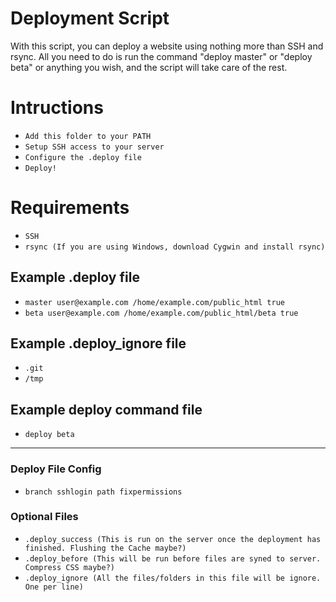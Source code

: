 # Deployment Script

With this script, you can deploy a website using nothing more than SSH and rsync. All you need to do is run the command "deploy master" or "deploy beta" or anything you wish, and the script will take care of the rest.

# Intructions

 - `Add this folder to your PATH`
 - `Setup SSH access to your server`
 - `Configure the .deploy file`
 - `Deploy!`

# Requirements

 - `SSH`
 - `rsync (If you are using Windows, download Cygwin and install rsync)`

## Example .deploy file

 - `master user@example.com /home/example.com/public_html true`
 - `beta user@example.com /home/example.com/public_html/beta true`

## Example .deploy_ignore file

 - `.git`
 - `/tmp`

## Example deploy command file

 - `deploy beta`


---------

### Deploy File Config

 - `branch sshlogin path fixpermissions`

### Optional Files

 - `.deploy_success (This is run on the server once the deployment has finished. Flushing the Cache maybe?)`
 - `.deploy_before (This will be run before files are syned to server. Compress CSS maybe?)`
 - `.deploy_ignore (All the files/folders in this file will be ignore. One per line)`
